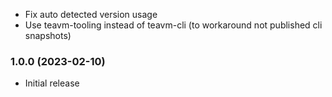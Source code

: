 * Fix auto detected version usage
* Use teavm-tooling instead of teavm-cli (to workaround not published cli snapshots)

### 1.0.0 (2023-02-10)
* Initial release
